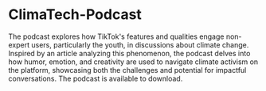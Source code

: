 # ClimaTech-Podcast
The podcast explores how TikTok's features and qualities engage non-expert users, particularly the youth, in discussions about climate change.
Inspired by an article analyzing this phenomenon, the podcast delves into how humor, emotion, and creativity are used to navigate climate activism on the platform,
showcasing both the challenges and potential for impactful conversations. The podcast is available to download.
